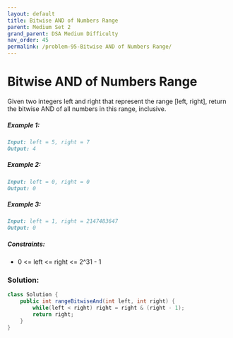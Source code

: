 ```yaml
---
layout: default
title: Bitwise AND of Numbers Range
parent: Medium Set 2
grand_parent: DSA Medium Difficulty
nav_order: 45
permalink: /problem-95-Bitwise AND of Numbers Range/
---
```

# Bitwise AND of Numbers Range
Given two integers left and right that represent the range [left, right], return the bitwise AND of all numbers in this range, inclusive.

##### Example 1:
```markdown
Input: left = 5, right = 7
Output: 4
```
##### Example 2:
```markdown
Input: left = 0, right = 0
Output: 0
```
##### Example 3:
```markdown
Input: left = 1, right = 2147483647
Output: 0
```
##### Constraints:
* 0 <= left <= right <= 2^31 - 1

### Solution:
```java
class Solution {
    public int rangeBitwiseAnd(int left, int right) {
        while(left < right) right = right & (right - 1);
        return right;
    }
}
```